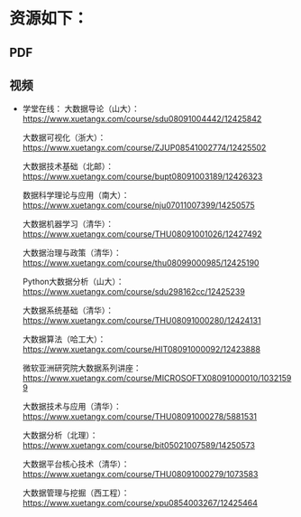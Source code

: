 # 资源如下：

## PDF


## 视频
- 学堂在线：
    大数据导论（山大）：https://www.xuetangx.com/course/sdu08091004442/12425842

    大数据可视化（浙大）：https://www.xuetangx.com/course/ZJUP08541002774/12425502

    大数据技术基础（北邮）：https://www.xuetangx.com/course/bupt08091003189/12426323

    数据科学理论与应用（南大）：https://www.xuetangx.com/course/nju07011007399/14250575

    大数据机器学习（清华）：https://www.xuetangx.com/course/THU08091001026/12427492

    大数据治理与政策（清华）：https://www.xuetangx.com/course/thu08099000985/12425190

    Python大数据分析（山大）：https://www.xuetangx.com/course/sdu298162cc/12425239

    大数据系统基础（清华）：https://www.xuetangx.com/course/THU08091000280/12424131

    大数据算法（哈工大）：https://www.xuetangx.com/course/HIT08091000092/12423888

    微软亚洲研究院大数据系列讲座：https://www.xuetangx.com/course/MICROSOFTX08091000010/10321599

    大数据技术与应用（清华）：https://www.xuetangx.com/course/THU08091000278/5881531

    大数据分析（北理）：https://www.xuetangx.com/course/bit05021007589/14250573

    大数据平台核心技术（清华）：https://www.xuetangx.com/course/THU08091000279/1073583

    大数据管理与挖掘（西工程）：https://www.xuetangx.com/course/xpu0854003267/12425464

    


